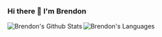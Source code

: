 ### Hi there 👋 I'm Brendon

<p>
  <img align="left" src="https://github-readme-stats.vercel.app/api?username=brendonbusker&show_icons=true&layout=compact&theme=cobalt&count_private=true&hide_rank=true"" alt="Brendon's Github Stats" />
  <img align="left" src="https://github-readme-stats.vercel.app/api/top-langs/?username=brendonbusker&show_icons=true&layout=compact&theme=cobalt&count_private=true" alt="Brendon's Languages" />
</p>


<!--
**brendonbusker/brendonbusker** is a ✨ _special_ ✨ repository because its `README.md` (this file) appears on your GitHub profile.

Here are some ideas to get you started:

- 🔭 I’m currently working on ...
- 🌱 I’m currently learning ...
- 👯 I’m looking to collaborate on ...
- 🤔 I’m looking for help with ...
- 💬 Ask me about ...
- 📫 How to reach me: ...
- 😄 Pronouns: ...
- ⚡ Fun fact: ...
-->
